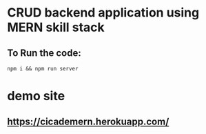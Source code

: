 # CRUD backend application using MERN skill stack
## To Run the code:
``` nodejs
npm i && npm run server
```

# demo site
## https://cicademern.herokuapp.com/